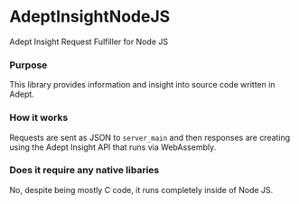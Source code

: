 # AdeptInsightNodeJS
Adept Insight Request Fulfiller for Node JS

### Purpose

This library provides information and insight into source code written in Adept.

### How it works

Requests are sent as JSON to `server_main` and then responses are creating using the Adept Insight API that runs via WebAssembly.

### Does it require any native libaries

No, despite being mostly C code, it runs completely inside of Node JS.

